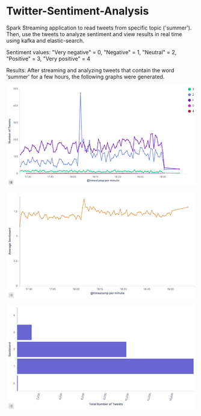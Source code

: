 # Twitter-Sentiment-Analysis

Spark Streaming application to read tweets from specific topic ('summer'). Then, use the tweets to analyze sentiment and view results in real time using kafka and elastic-search. 

Sentiment values: "Very negative" = 0, "Negative" = 1, "Neutral" = 2, "Positive" = 3, "Very positive" = 4

Results: After streaming and analyzing tweets that contain the word 'summer' for a few hours, the following graphs were generated.

![sentiment over time](/graphical_plots/1_sentiment_over_time.png)

![avg sentiment over time](/graphical_plots/2_avg_sentiment_over_time.png)

![sentiment counts](/graphical_plots/3_sentiment_count.png)
